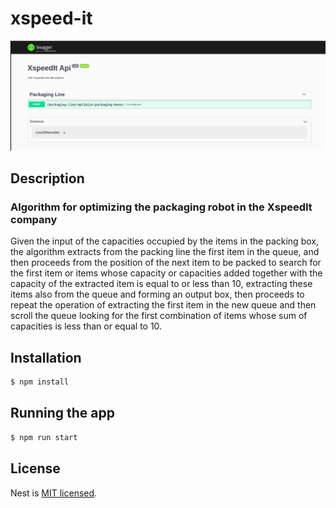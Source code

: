 # xspeed-it

![Swagger Image](./image.png)
## Description

### Algorithm for optimizing the packaging robot in the XspeedIt company

Given the input of the capacities occupied by the items in the packing box, the algorithm extracts from the packing line the first item in the queue, and then proceeds from the position of the next item to be packed to search for the first item or items whose capacity or capacities added together with the capacity of the extracted item is equal to or less than 10, extracting these items also from the queue and forming an output box, then proceeds to repeat the operation of extracting the first item in the new queue and then scroll the queue looking for the first combination of items whose sum of capacities is less than or equal to 10.

## Installation

```bash
$ npm install
```

## Running the app

```bash
$ npm run start
```

## License

Nest is [MIT licensed](LICENSE).

